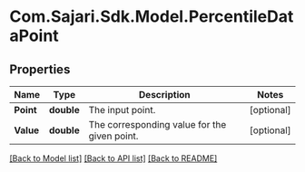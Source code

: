 # Com.Sajari.Sdk.Model.PercentileDataPoint

## Properties

Name | Type | Description | Notes
------------ | ------------- | ------------- | -------------
**Point** | **double** | The input point. | [optional] 
**Value** | **double** | The corresponding value for the given point. | [optional] 

[[Back to Model list]](../README.md#documentation-for-models) [[Back to API list]](../README.md#documentation-for-api-endpoints) [[Back to README]](../README.md)

